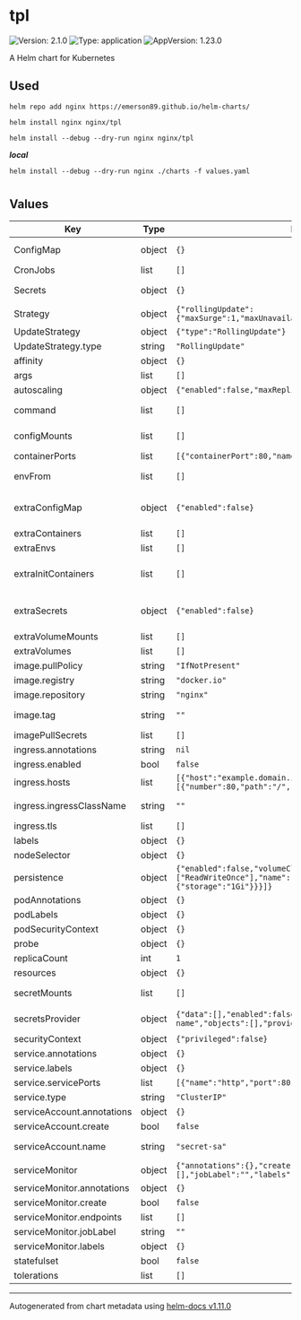 # tpl

![Version: 2.1.0](https://img.shields.io/badge/Version-2.0.0-informational?style=flat-square) ![Type: application](https://img.shields.io/badge/Type-application-informational?style=flat-square) ![AppVersion: 1.23.0](https://img.shields.io/badge/AppVersion-1.23.0-informational?style=flat-square)

A Helm chart for Kubernetes

## Used

```
helm repo add nginx https://emerson89.github.io/helm-charts/
```

```
helm install nginx nginx/tpl
```

```
helm install --debug --dry-run nginx nginx/tpl 
```

***local***
```
helm install --debug --dry-run nginx ./charts -f values.yaml 
```
#
## Values

| Key | Type | Default | Description |
|-----|------|---------|-------------|
| ConfigMap | object | `{}` | Using ConfigMap it is not necessary to create volumes, only for the main container |
| CronJobs | list | `[]` | Create cronjobs |
| Secrets | object | `{}` | Using Secrets there is no need to create volumes in the main container only |
| Strategy | object | `{"rollingUpdate":{"maxSurge":1,"maxUnavailable":0},"type":"RollingUpdate"}` | Deployment strategy |
| UpdateStrategy | object | `{"type":"RollingUpdate"}` | Statefulset strategy |
| UpdateStrategy.type | string | `"RollingUpdate"` | OnDelete  |
| affinity | object | `{}` | Affinity settings for pod assignment |
| args | list | `[]` | Define additional args if command is used |
| autoscaling | object | `{"enabled":false,"maxReplicas":10,"minReplicas":1}` | HPA settings |
| command | list | `[]` | Define command to be executed by grafana container at startup |
| configMounts | list | `[]` | Need to use ConfigMap without creating volume only main container |
| containerPorts | list | `[{"containerPort":80,"name":"http","protocol":"TCP"}]` | Additional Container Ports |
| envFrom | list | `[]` | Allows you to load environment variables from kubernetes secret or config map |
| extraConfigMap | object | `{"enabled":false}` | Allows you to load environment variables from kubernetes secret or config map from envFrom, extraInitContainers and extraContainers |
| extraContainers | list | `[]` | Sidecar containers to add to the pod |
| extraEnvs | list | `[]` | Extra environment variables passed to pods |
| extraInitContainers | list | `[]` | Additional init containers ref: https://kubernetes.io/docs/concepts/workloads/pods/init-containers/  |
| extraSecrets | object | `{"enabled":false}` | Allows you to load environment variables from kubernetes secret or config map from envFrom, extraInitContainers and extraContainers |
| extraVolumeMounts | list | `[]` | Additional volume mounts |
| extraVolumes | list | `[]` | Additional volumes |
| image.pullPolicy | string | `"IfNotPresent"` | Image pull policy  |
| image.registry | string | `"docker.io"` | The Docker registry |
| image.repository | string | `"nginx"` | Docker image repository |
| image.tag | string | `""` | Overrides the image tag whose default is the chart appVersion. |
| imagePullSecrets | list | `[]` | Image pull secrets |
| ingress.annotations | string | `nil` | Ingress annotations |
| ingress.enabled | bool | `false` | Enable Ingress |
| ingress.hosts | list | `[{"host":"example.domain.io","paths":[{"number":80,"path":"/","pathType":"Prefix"}]}]` | Ingress accepted hostnames   |
| ingress.ingressClassName | string | `""` | Ingress Class Name. MAY be required for Kubernetes versions >= 1.18 |
| ingress.tls | list | `[]` | Ingress TLS configuration            |
| labels | object | `{}` | Deployment and Statefulset labels |
| nodeSelector | object | `{}` | Node labels for pod assignment |
| persistence | object | `{"enabled":false,"volumeClaimTemplates":[{"accessModes":["ReadWriteOnce"],"name":"data","resources":{"requests":{"storage":"1Gi"}}}]}` | Persistence only type statefulset |
| podAnnotations | object | `{}` | Pod annotations |
| podLabels | object | `{}` | Pod labels |
| podSecurityContext | object | `{}` | Pod securityContext |
| probe | object | `{}` | Liveness and Readiness Probe settings |
| replicaCount | int | `1` |  |
| resources | object | `{}` | CPU/Memory resource requests/limits |
| secretMounts | list | `[]` | Need to use Secrets without the need to create volume only main container |
| secretsProvider | object | `{"data":[],"enabled":false,"name":"secret-name","objects":[],"provider":"aws","region":"us-east-1"}` | Secret store CSI Driver - https://secrets-store-csi-driver.sigs.k8s.io/ |
| securityContext | object | `{"privileged":false}` | Deployment securityContext |
| service.annotations | object | `{}` | Service annotations |
| service.labels | object | `{}` | Custom service labels |
| service.servicePorts | list | `[{"name":"http","port":80,"targetPort":80}]` | Kubernetes port where service is exposed |
| service.type | string | `"ClusterIP"` | Kubernetes service type |
| serviceAccount.annotations | object | `{}` | Annotations to add to the service account |
| serviceAccount.create | bool | `false` | Specifies whether a service account should be created |
| serviceAccount.name | string | `"secret-sa"` | If not set and create is true, a name is generated using the fullname template |
| serviceMonitor | object | `{"annotations":{},"create":false,"endpoints":[],"jobLabel":"","labels":{}}` | Metrics Service Monitor |
| serviceMonitor.annotations | object | `{}` | Service Monitor annotations |
| serviceMonitor.create | bool | `false` | Specifies whether a service monitor should be created |
| serviceMonitor.endpoints | list | `[]` | endpoints Service monitor |
| serviceMonitor.jobLabel | string | `""` | jobLabel Service monitor |
| serviceMonitor.labels | object | `{}` | Additional labels Service monitor |
| statefulset | bool | `false` | Type Statefulset  |
| tolerations | list | `[]` | Toleration labels for pod assignment |

----------------------------------------------
Autogenerated from chart metadata using [helm-docs v1.11.0](https://github.com/norwoodj/helm-docs/releases/v1.11.0)
